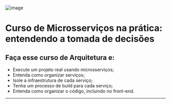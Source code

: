 ![image](https://github.com/AndreCoutinhom/microservices_study/assets/91290799/933549d9-f103-4d3d-9297-9b3003060342)

# Curso de Microsserviços na prática: entendendo a tomada de decisões

## Faça esse curso de Arquitetura e:

* Execute um projeto real usando microsserviços;
* Entenda como organizar serviços;
* Isole a infraestrutura de cada serviço;
* Tenha um processo de build para cada serviço;
* Entenda como organizar o código, incluindo no front-end.

---
